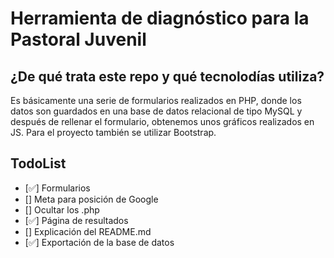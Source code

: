 # Herramienta de diagnóstico para la Pastoral Juvenil
## ¿De qué trata este repo y qué tecnolodías utiliza?
Es básicamente una serie de formularios realizados en PHP, donde los datos son guardados en una base de datos relacional de tipo MySQL y después de rellenar el formulario, obtenemos unos gráficos realizados en JS. Para el proyecto también se utilizar Bootstrap.
## TodoList
- [✅] Formularios
- [] Meta para posición de Google
- [] Ocultar los .php
- [✅] Página de resultados
- [] Explicación del README.md
- [✅] Exportación de la base de datos